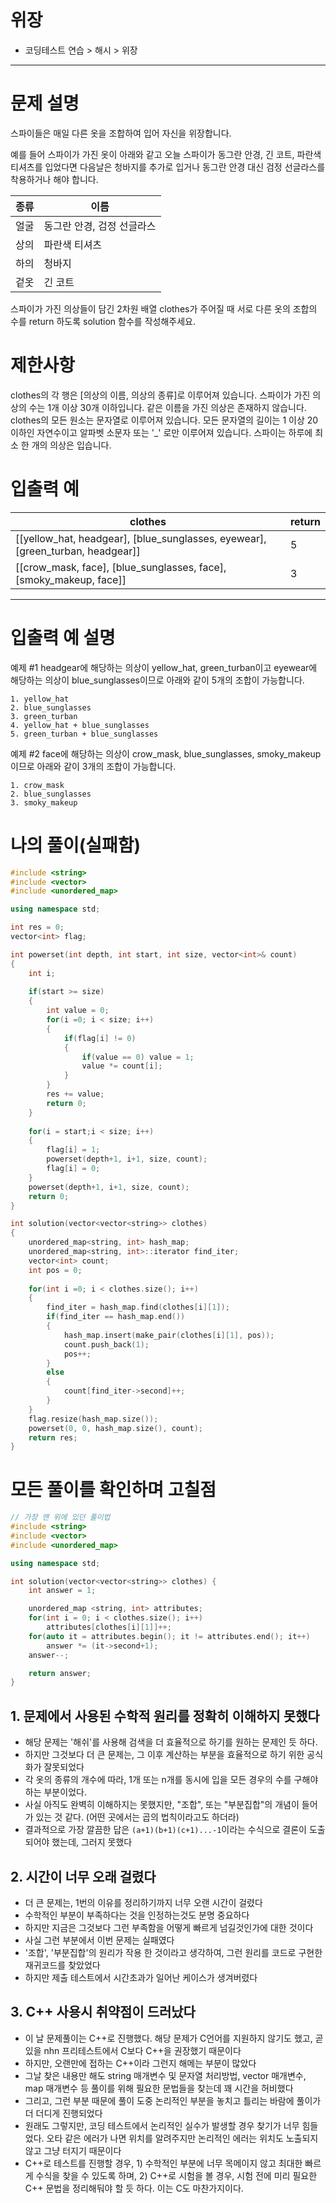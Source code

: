 # 위장
- 코딩테스트 연습 > 해시 > 위장
---
# 문제 설명
스파이들은 매일 다른 옷을 조합하여 입어 자신을 위장합니다.

예를 들어 스파이가 가진 옷이 아래와 같고 오늘 스파이가 동그란 안경, 긴 코트, 파란색 티셔츠를 입었다면 다음날은 청바지를 추가로 입거나 동그란 안경 대신 검정 선글라스를 착용하거나 해야 합니다.

|종류|이름|
|---|---|
|얼굴|동그란 안경, 검정 선글라스|
|상의|파란색 티셔츠|
|하의|청바지|
|겉옷|긴 코트|
스파이가 가진 의상들이 담긴 2차원 배열 clothes가 주어질 때 서로 다른 옷의 조합의 수를 return 하도록 solution 함수를 작성해주세요.

# 제한사항
clothes의 각 행은 [의상의 이름, 의상의 종류]로 이루어져 있습니다.
스파이가 가진 의상의 수는 1개 이상 30개 이하입니다.
같은 이름을 가진 의상은 존재하지 않습니다.
clothes의 모든 원소는 문자열로 이루어져 있습니다.
모든 문자열의 길이는 1 이상 20 이하인 자연수이고 알파벳 소문자 또는 '_' 로만 이루어져 있습니다.
스파이는 하루에 최소 한 개의 의상은 입습니다.

# 입출력 예

|clothes|return|
|---|---|
|[[yellow_hat, headgear], [blue_sunglasses, eyewear], [green_turban, headgear]]|5|
|[[crow_mask, face], [blue_sunglasses, face], [smoky_makeup, face]]|3|

---

# 입출력 예 설명
예제 #1
headgear에 해당하는 의상이 yellow_hat, green_turban이고 eyewear에 해당하는 의상이 blue_sunglasses이므로 아래와 같이 5개의 조합이 가능합니다.
```
1. yellow_hat
2. blue_sunglasses
3. green_turban
4. yellow_hat + blue_sunglasses
5. green_turban + blue_sunglasses
```
예제 #2
face에 해당하는 의상이 crow_mask, blue_sunglasses, smoky_makeup이므로 아래와 같이 3개의 조합이 가능합니다.
```
1. crow_mask
2. blue_sunglasses
3. smoky_makeup
```

# 나의 풀이(실패함)
```c++
#include <string>
#include <vector>
#include <unordered_map>

using namespace std;

int res = 0;
vector<int> flag;

int powerset(int depth, int start, int size, vector<int>& count)
{
    int i;
    
    if(start >= size)
    {
        int value = 0;
        for(i =0; i < size; i++)
        {
            if(flag[i] != 0)
            {
                if(value == 0) value = 1;
                value *= count[i];
            }
        }
        res += value;
        return 0;
    }
    
    for(i = start;i < size; i++)
    {
        flag[i] = 1;
        powerset(depth+1, i+1, size, count);
        flag[i] = 0;
    }
    powerset(depth+1, i+1, size, count);
    return 0;
}

int solution(vector<vector<string>> clothes)
{
    unordered_map<string, int> hash_map;
    unordered_map<string, int>::iterator find_iter;
    vector<int> count;
    int pos = 0;
    
    for(int i =0; i < clothes.size(); i++)
    {
        find_iter = hash_map.find(clothes[i][1]);
        if(find_iter == hash_map.end())
        {
            hash_map.insert(make_pair(clothes[i][1], pos));
            count.push_back(1);
            pos++;
        }
        else
        {
            count[find_iter->second]++;
        }
    }
    flag.resize(hash_map.size());
    powerset(0, 0, hash_map.size(), count);
    return res;
}
```
# 모든 풀이를 확인하며 고칠점
```c++
// 가장 맨 위에 있던 풀이법
#include <string>
#include <vector>
#include <unordered_map>

using namespace std;

int solution(vector<vector<string>> clothes) {
    int answer = 1;

    unordered_map <string, int> attributes;
    for(int i = 0; i < clothes.size(); i++)
        attributes[clothes[i][1]]++;
    for(auto it = attributes.begin(); it != attributes.end(); it++)
        answer *= (it->second+1);
    answer--;

    return answer;
}
```
## 1. 문제에서 사용된 수학적 원리를 정확히 이해하지 못했다
- 해당 문제는 '해쉬'를 사용해 검색을 더 효율적으로 하기를 원하는 문제인 듯 하다.
- 하지만 그것보다 더 큰 문제는, 그 이후 계산하는 부분을 효율적으로 하기 위한 공식화가 잘못되었다
- 각 옷의 종류의 개수에 따라, 1개 또는 n개를 동시에 입을 모든 경우의 수를 구해야 하는 부분이었다.
- 사실 아직도 완벽히 이해하지는 못했지만, "조합", 또는 "부분집합"의 개념이 들어가 있는 것 같다. (어떤 곳에서는 곱의 법칙이라고도 하더라)
- 결과적으로 가장 깔끔한 답은 ```(a+1)(b+1)(c+1)...-1```이라는 수식으로 결론이 도출되어야 했는데, 그러지 못했다
## 2. 시간이 너무 오래 걸렸다
- 더 큰 문제는, 1번의 이유를 정리하기까지 너무 오랜 시간이 걸렸다
- 수학적인 부분이 부족하다는 것을 인정하는것도 분명 중요하다
- 하지만 지금은 그것보다 그런 부족함을 어떻게 빠르게 넘길것인가에 대한 것이다
- 사실 그런 부분에서 이번 문제는 실패였다
- '조합', '부분집합'의 원리가 작용 한 것이라고 생각하여, 그런 원리를 코드로 구현한 재귀코드를 찾았었다
- 하지만 제출 테스트에서 시간초과가 일어난 케이스가 생겨버렸다
## 3. C++ 사용시 취약점이 드러났다
- 이 날 문제풀이는 C++로 진행했다. 해당 문제가 C언어를 지원하지 않기도 했고, 곧 있을 nhn 프리테스트에서 C보다 C++을 권장했기 때문이다
- 하지만, 오랜만에 접하는 C++이라 그런지 해메는 부분이 많았다
- 그날 찾은 내용만 해도 string 매개변수 및 문자열 처리방법, vector 매개변수, map 매개변수 등 풀이를 위해 필요한 문법들을 찾는데 꽤 시간을 허비했다
- 그리고, 그런 부분 때문에 풀이 도중 논리적인 부분을 놓치고 틀리는 바람에 풀이가 더 더디게 진행되었다
- 원래도 그렇지만, 코딩 테스트에서 논리적인 실수가 발생할 경우 찾기가 너무 힘들었다. 오타 같은 에러가 나면 위치를 알려주지만 논리적인 에러는 위치도 노출되지 않고 그냥 터지기 때문이다
- C++로 테스트를 진행할 경우, 1) 수학적인 부분에 너무 목메이지 않고 최대한 빠르게 수식을 찾을 수 있도록 하며, 2) C++로 시험을 볼 경우, 시험 전에 미리 필요한 C++ 문법을 정리해둬야 할 듯 하다. 이는 C도 마찬가지이다.